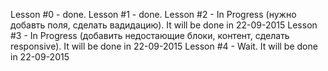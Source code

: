 Lesson #0 - done.
Lesson #1 - done.
Lesson #2 - In Progress (нужно добавть поля, сделать вадидацию). It will be done in 22-09-2015
Lesson #3 - In Progress (добавить недостающие блоки, контент, сделать responsive). It will be done in 22-09-2015
Lesson #4 - Wait. It will be done in 22-09-2015